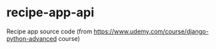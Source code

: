 # recipe-app-api
Recipe app source code (from https://www.udemy.com/course/django-python-advanced course)
